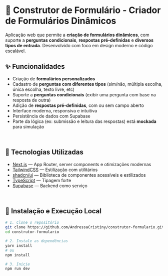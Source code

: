 # 📝 Construtor de Formulário - Criador de Formulários Dinâmicos

Aplicação web que permite a **criação de formulários dinâmicos**, com suporte a **perguntas condicionais**, **respostas pré-definidas** e **diversos tipos de entrada**. Desenvolvido com foco em design moderno e código escalável.

## ✨ Funcionalidades

- Criação de **formulários personalizados**
- Cadastro de **perguntas com diferentes tipos** (sim/não, múltipla escolha, única escolha, texto livre, etc)
- Suporte a **perguntas condicionais** (exibir uma pergunta com base na resposta de outra)
- Adição de **respostas pré-definidas**, com ou sem campo aberto
- Interface moderna, responsiva e intuitiva
- Persistência de dados com Supabase
- Parte da lógica (ex: submissão e leitura das respostas) está **mockada** para simulação

&nbsp;

## 🧪 Tecnologias Utilizadas

- [Next.js](https://nextjs.org/) — App Router, server components e otimizações modernas
- [TailwindCSS](https://tailwindcss.com/) — Estilização com utilitários
- [shadcn/ui](https://ui.shadcn.dev/) — Biblioteca de componentes acessíveis e estilizados
- [TypeScript](https://www.typescriptlang.org/) — Tipagem forte
- [Supabase](https://supabase.io/) — Backend como serviço

&nbsp;

## 🚀 Instalação e Execução Local

```bash
# 1. Clone o repositório
git clone https://github.com/AndressaCristiny/construtor-formulario.git
cd construtor-formulario

# 2. Instale as dependências
yarn install
# ou
npm install

# 3. Inicie
npm run dev

```
